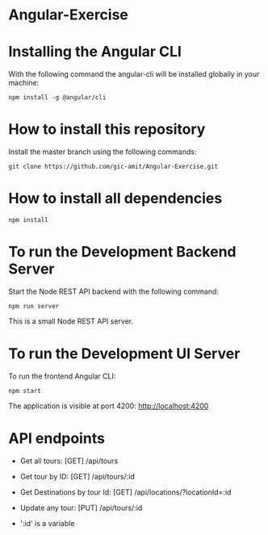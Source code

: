 # Angular-Exercise

# Installing the Angular CLI

With the following command the angular-cli will be installed globally in your machine:

    npm install -g @angular/cli 

# How to install this repository

Install the master branch using the following commands:

    git clone https://github.com/gic-amit/Angular-Exercise.git
    
# How to install all dependencies

    npm install 
    
# To run the Development Backend Server

 Start the Node REST API backend with the following command:

    npm run server

This is a small Node REST API server.

# To run the Development UI Server

To run the frontend Angular CLI:

    npm start 

The application is visible at port 4200: [http://localhost:4200](http://localhost:4200)

# API endpoints

  * Get all tours: [GET] /api/tours 
  * Get tour by ID: [GET] /api/tours/:id
  * Get Destinations by tour Id: [GET] /api/locations/?locationId=:id
  * Update any tour: [PUT] /api/tours/:id
  
  * ':id' is a variable

